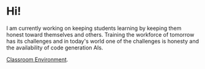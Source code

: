 # Hi!

I am currently working on keeping students learning by keeping them honest toward themselves and others. Training the workforce of tomorrow has its challenges and in today's world one of the challenges is honesty and the availability of code generation AIs.

[Classroom Environment](https://github.com/paquettm/paquettm/Classroom_Environment.MD).
